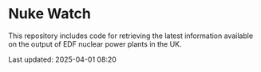 # Nuke Watch

This repository includes code for retrieving the latest information available on the output of EDF nuclear power plants in the UK.

Last updated: 2025-04-01 08:20